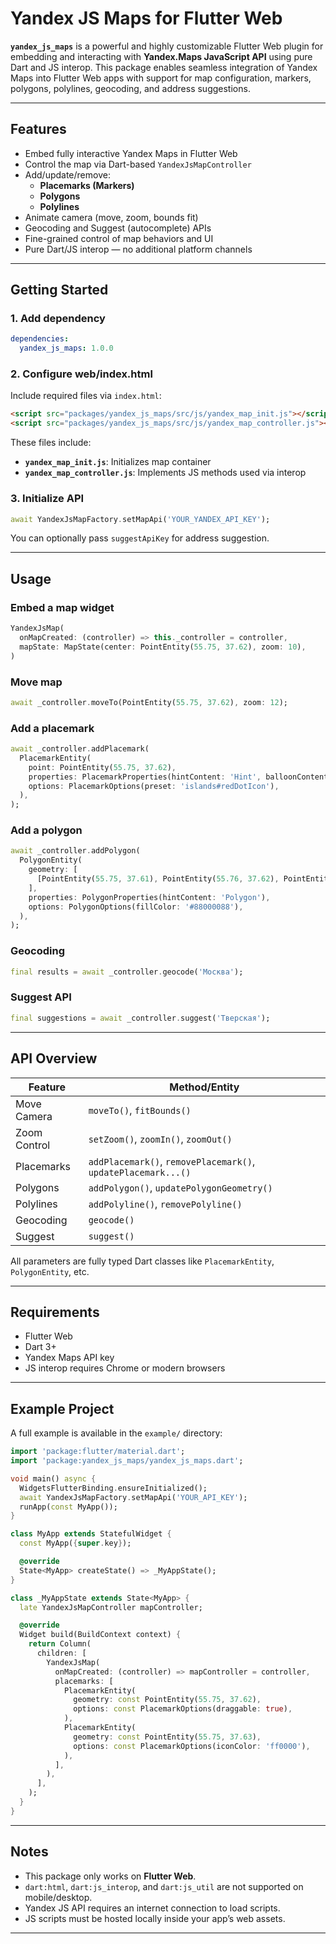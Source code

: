 # Yandex JS Maps for Flutter Web

**`yandex_js_maps`** is a powerful and highly customizable Flutter Web plugin for embedding and interacting with **Yandex.Maps JavaScript API** using pure Dart and JS interop. This package enables seamless integration of Yandex Maps into Flutter Web apps with support for map configuration, markers, polygons, polylines, geocoding, and address suggestions.

---

## Features

- Embed fully interactive Yandex Maps in Flutter Web
- Control the map via Dart-based `YandexJsMapController`
- Add/update/remove:
  - **Placemarks (Markers)**
  - **Polygons**
  - **Polylines**
- Animate camera (move, zoom, bounds fit)
- Geocoding and Suggest (autocomplete) APIs
- Fine-grained control of map behaviors and UI
- Pure Dart/JS interop — no additional platform channels

---

## Getting Started

### 1. Add dependency

```yaml
dependencies:
  yandex_js_maps: 1.0.0
```

### 2. Configure web/index.html

Include required files via `index.html`:

```html
<script src="packages/yandex_js_maps/src/js/yandex_map_init.js"></script>
<script src="packages/yandex_js_maps/src/js/yandex_map_controller.js"></script>
```
These files include:
- **`yandex_map_init.js`**: Initializes map container
- **`yandex_map_controller.js`**: Implements JS methods used via interop

### 3. Initialize API

```dart
await YandexJsMapFactory.setMapApi('YOUR_YANDEX_API_KEY');
```

You can optionally pass `suggestApiKey` for address suggestion.

---

## Usage

### Embed a map widget

```dart
YandexJsMap(
  onMapCreated: (controller) => this._controller = controller,
  mapState: MapState(center: PointEntity(55.75, 37.62), zoom: 10),
)
```

### Move map

```dart
await _controller.moveTo(PointEntity(55.75, 37.62), zoom: 12);
```

### Add a placemark

```dart
await _controller.addPlacemark(
  PlacemarkEntity(
    point: PointEntity(55.75, 37.62),
    properties: PlacemarkProperties(hintContent: 'Hint', balloonContent: 'Details'),
    options: PlacemarkOptions(preset: 'islands#redDotIcon'),
  ),
);
```

### Add a polygon

```dart
await _controller.addPolygon(
  PolygonEntity(
    geometry: [
      [PointEntity(55.75, 37.61), PointEntity(55.76, 37.62), PointEntity(55.75, 37.63)],
    ],
    properties: PolygonProperties(hintContent: 'Polygon'),
    options: PolygonOptions(fillColor: '#88000088'),
  ),
);
```

### Geocoding

```dart
final results = await _controller.geocode('Москва');
```

### Suggest API

```dart
final suggestions = await _controller.suggest('Тверская');
```

---

## API Overview

| Feature         | Method/Entity |
|----------------|----------------|
| Move Camera    | `moveTo()`, `fitBounds()` |
| Zoom Control   | `setZoom()`, `zoomIn()`, `zoomOut()` |
| Placemarks     | `addPlacemark()`, `removePlacemark()`, `updatePlacemark...()` |
| Polygons       | `addPolygon()`, `updatePolygonGeometry()` |
| Polylines      | `addPolyline()`, `removePolyline()` |
| Geocoding      | `geocode()` |
| Suggest        | `suggest()` |

All parameters are fully typed Dart classes like `PlacemarkEntity`, `PolygonEntity`, etc.

---

## Requirements

- Flutter Web
- Dart 3+
- Yandex Maps API key
- JS interop requires Chrome or modern browsers

---

## Example Project

A full example is available in the `example/` directory:

```dart
import 'package:flutter/material.dart';
import 'package:yandex_js_maps/yandex_js_maps.dart';

void main() async {
  WidgetsFlutterBinding.ensureInitialized();
  await YandexJsMapFactory.setMapApi('YOUR_API_KEY');
  runApp(const MyApp());
}

class MyApp extends StatefulWidget {
  const MyApp({super.key});

  @override
  State<MyApp> createState() => _MyAppState();
}

class _MyAppState extends State<MyApp> {
  late YandexJsMapController mapController;

  @override
  Widget build(BuildContext context) {
    return Column(
      children: [
        YandexJsMap(
          onMapCreated: (controller) => mapController = controller,
          placemarks: [
            PlacemarkEntity(
              geometry: const PointEntity(55.75, 37.62),
              options: const PlacemarkOptions(draggable: true),
            ),
            PlacemarkEntity(
              geometry: const PointEntity(55.75, 37.63),
              options: const PlacemarkOptions(iconColor: 'ff0000'),
            ),
          ],
        ),
      ],
    );
  }
}
```

---

## Notes

- This package only works on **Flutter Web**.
- `dart:html`, `dart:js_interop`, and `dart:js_util` are not supported on mobile/desktop.
- Yandex JS API requires an internet connection to load scripts.
- JS scripts must be hosted locally inside your app’s web assets.

---

